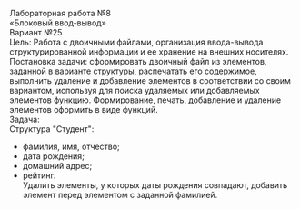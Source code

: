 Лабораторная работа №8 <br />
«Блоковый ввод-вывод» <br />
Вариант №25 <br />
Цель: Работа с двоичными файлами, организация ввода-вывода структурированной информации и ее хранение на внешних носителях.
Постановка задачи: сформировать двоичный файл из элементов, заданной в варианте структуры, распечатать его содержимое, выполнить удаление и добавление элементов в соответствии со своим вариантом, используя для поиска удаляемых или добавляемых элементов функцию. Формирование, печать, добавление и удаление элементов оформить в виде функций.<br />
Задача:<br />
Структура "Студент":<br />
-	фамилия, имя, отчество;
-	дата рождения;
-	домашний адрес;
-	рейтинг.<br />
Удалить элементы, у которых даты рождения совпадают, добавить элемент перед элементом с заданной фамилией.
